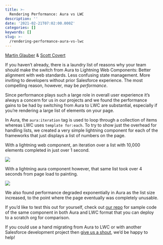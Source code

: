 ```yaml
---
title: >-
  Rendering Performance: Aura vs LWC
description: ''
date: '2021-02-21T07:02:00.000Z'
categories: []
keywords: []
slug: >-
  /rendering-performance-aura-vs-lwc
---
```


[Martin Glauber](https://www.tython.co/) & [Scott
Covert](https://www.tython.co/)

If you haven’t already, there is a laundry list of reasons why your team
should make the switch from Aura to Lightning Web Components: Better
alignment with web standards. Less confusing state management. More
inviting to developers without prior Salesforce experience. The most
compelling reason, however, may be *performance*.

Since performance plays such a large role in overall user experience
it’s always a concern for us in our projects and we found the
performance gains to be had by switching from Aura to LWC are
substantial, especially if you’re rendering a large list of elements on
your page.

In Aura, the `aura:iteration` tag is used to loop through a collection
of items whereas LWC uses `template for:each`. To try to show just the
overhead for handling lists, we created a very simple lightning
component for each of the frameworks that just displays a list of
numbers on the page.

With a lightning web component, an iteration over a list with 10,000
elements completed in just over 1 second.

<img src="{{ site.baseurl }}/images/803668113.png" class="image-center" />

With a lightning aura component however, that same list took over 4
seconds from page load to painting.

<img src="{{ site.baseurl }}/images/803668120.png" class="image-center" />

We also found performance degraded exponentially in Aura as the list
size increased, to the point where the page eventually was completely
unusable.

If you’d like to test this out for yourself, check out [our
repo](https://github.com/tythonco/tython-website/tree/master/rendering-performance-aura-vs-lwc)
for sample code of the same component in both Aura and LWC format that
you can deploy to a scratch org for comparison.

If you could use a hand migrating from Aura to LWC or with another
Salesforce development project then [give us a
shout](mailto:support@tython.co), we’d be happy to help!
